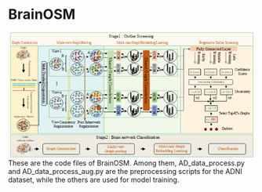 # BrainOSM
![method](methods.png)
These are the code files of BrainOSM. Among them, AD_data_process.py and AD_data_process_aug.py are the preprocessing scripts for the ADNI dataset, while the others are used for model training.


